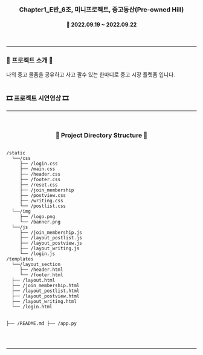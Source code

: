 <h3 align="center"><b>Chapter1_E반_6조, 미니프로젝트, 중고동산(Pre-owned Hill)</b></h3>

<h4 align="center">📆 2022.09.19 ~ 2022.09.22</h4>
<br>

---

<h3><b>🎫 프로젝트 소개 🎫</b></h3>
나의 중고 물품을 공유하고 사고 팔수 있는 한마디로 중고 시장 플렛폼 입니다.
<br><br>

<h3><b>🎞 프로젝트 시연영상 🎞</b></h3>

---

<br>
<h3 align="center"><b>📂 Project Directory Structure 📁</b></h3>
<pre>
<code>
/static
  └──/css
     ├── /login.css
     ├── /main.css
     ├── /header.css
     ├── /footer.css
     ├── /reset.css
     ├── /join_membership
     ├── /postview.css
     ├── /writing.css
     └── /postlist.css
  └──/img
     ├── /logo.png
     └── /banner.png
  └──/js
     ├── /join_membership.js
     ├── /layout_postlist.js
     ├── /layout_postview.js
     ├── /layout_writing.js
     └── /login.js
/templates
  └──/layout_section
     ├── /header.html
     └── /footer.html
  ├── /layout.html
  ├── /join_membership.html
  ├── /layout_postlist.html
  ├── /layout_postview.html
  ├── /layout_writing.html
  └── /login.html

├── /README.md
├── /app.py
</code>
</pre>
<br>

---
